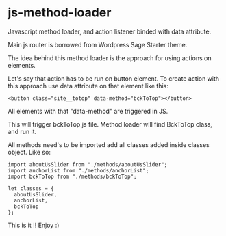 # js-method-loader
Javascript method loader, and action listener binded with data attribute.

Main js router is borrowed from Wordpress Sage Starter theme.

The idea behind this method loader is the approach for using actions on elements.

Let's say that action has to be run on button element. To create action with this approach use data attribute on that element like this:

    <button class="site__totop" data-method="bckToTop"></button>
    
All elements with that "data-method" are triggered in JS.

This will trigger bckToTop.js file.
Method loader will find BckToTop class, and run it.

All methods need's to be imported add all classes added inside classes object.
Like so:

    import aboutUsSlider from "./methods/aboutUsSlider";
    import anchorList from "./methods/anchorList";
    import bckToTop from "./methods/bckToTop";

    let classes = {
      aboutUsSlider,
      anchorList,
      bckToTop
    };
    
This is it !!
Enjoy :)
